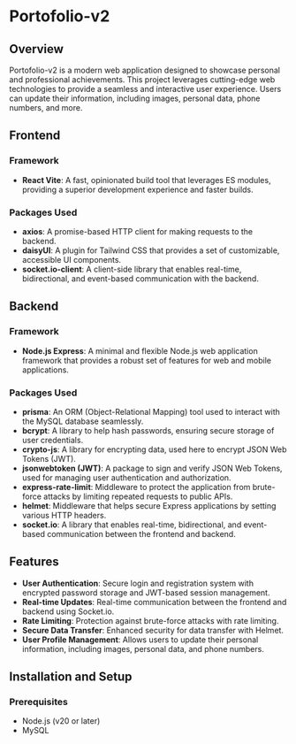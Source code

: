 # Portofolio-v2

## Overview
Portofolio-v2 is a modern web application designed to showcase personal and professional achievements. This project leverages cutting-edge web technologies to provide a seamless and interactive user experience. Users can update their information, including images, personal data, phone numbers, and more.

## Frontend

### Framework
- **React Vite**: A fast, opinionated build tool that leverages ES modules, providing a superior development experience and faster builds.

### Packages Used
- **axios**: A promise-based HTTP client for making requests to the backend.
- **daisyUI**: A plugin for Tailwind CSS that provides a set of customizable, accessible UI components.
- **socket.io-client**: A client-side library that enables real-time, bidirectional, and event-based communication with the backend.

## Backend

### Framework
- **Node.js Express**: A minimal and flexible Node.js web application framework that provides a robust set of features for web and mobile applications.

### Packages Used
- **prisma**: An ORM (Object-Relational Mapping) tool used to interact with the MySQL database seamlessly.
- **bcrypt**: A library to help hash passwords, ensuring secure storage of user credentials.
- **crypto-js**: A library for encrypting data, used here to encrypt JSON Web Tokens (JWT).
- **jsonwebtoken (JWT)**: A package to sign and verify JSON Web Tokens, used for managing user authentication and authorization.
- **express-rate-limit**: Middleware to protect the application from brute-force attacks by limiting repeated requests to public APIs.
- **helmet**: Middleware that helps secure Express applications by setting various HTTP headers.
- **socket.io**: A library that enables real-time, bidirectional, and event-based communication between the frontend and backend.

## Features
- **User Authentication**: Secure login and registration system with encrypted password storage and JWT-based session management.
- **Real-time Updates**: Real-time communication between the frontend and backend using Socket.io.
- **Rate Limiting**: Protection against brute-force attacks with rate limiting.
- **Secure Data Transfer**: Enhanced security for data transfer with Helmet.
- **User Profile Management**: Allows users to update their personal information, including images, personal data, and phone numbers.

## Installation and Setup

### Prerequisites
- Node.js (v20 or later)
- MySQL

